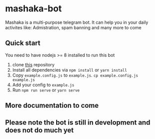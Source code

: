 # mashaka-bot
Mashaka is a multi-purpose telegram bot. It can help you in your daily activites
like: Admistration, spam banning and many more to come

## Quick start
You need to have nodejs >= 8 installed to run this bot
1. clone [this](https://github.com/stannlee/mashaka-bot) repository
2. Install all dependencies via `npm install` or `yarn install`
3. Copy `example.config.js` to `example.js`. `cp example.config.js example.js`
4. Add your config to `example.js`
5. Run `npm run serve` or `yarn serve`


## More documentation to come
## Please note the bot is still in development and does not do much yet